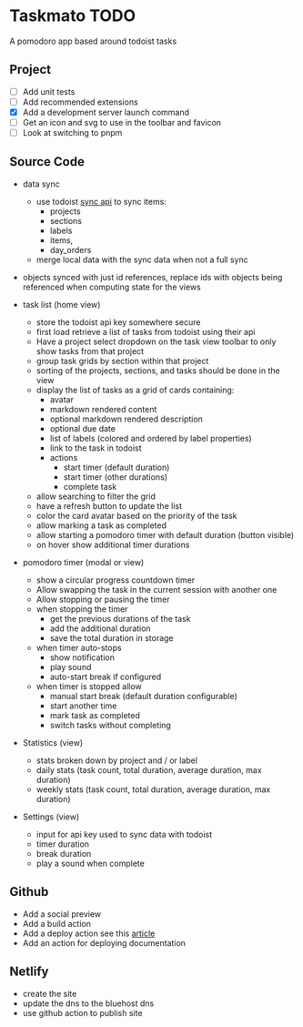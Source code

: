 # Taskmato TODO

A pomodoro app based around todoist tasks

## Project

- [ ] Add unit tests
- [ ] Add recommended extensions
- [x] Add a development server launch command
- [ ] Get an icon and svg to use in the toolbar and favicon
- [ ] Look at switching to pnpm

## Source Code

- data sync

  - use todoist [sync api](https://developer.todoist.com/sync/v9/#read-resources) to sync items:
    - projects
    - sections
    - labels
    - items,
    - day_orders
  - merge local data with the sync data when not a full sync

- objects synced with just id references, replace ids with objects being referenced when computing state for the views

- task list (home view)

  - store the todoist api key somewhere secure
  - first load retrieve a list of tasks from todoist using their api
  - Have a project select dropdown on the task view toolbar to only show tasks from that project
  - group task grids by section within that project
  - sorting of the projects, sections, and tasks should be done in the view
  - display the list of tasks as a grid of cards containing:
    - avatar
    - markdown rendered content
    - optional markdown rendered description
    - optional due date
    - list of labels (colored and ordered by label properties)
    - link to the task in todoist
    - actions
      - start timer (default duration)
      - start timer (other durations)
      - complete task
  - allow searching to filter the grid
  - have a refresh button to update the list
  - color the card avatar based on the priority of the task
  - allow marking a task as completed
  - allow starting a pomodoro timer with default duration (button visible)
  - on hover show additional timer durations

- pomodoro timer (modal or view)

  - show a circular progress countdown timer
  - Allow swapping the task in the current session with another one
  - Allow stopping or pausing the timer
  - when stopping the timer
    - get the previous durations of the task
    - add the additional duration
    - save the total duration in storage
  - when timer auto-stops
    - show notification
    - play sound
    - auto-start break if configured
  - when timer is stopped allow
    - manual start break (default duration configurable)
    - start another time
    - mark task as completed
    - switch tasks without completing

- Statistics (view)

  - stats broken down by project and / or label
  - daily stats (task count, total duration, average duration, max duration)
  - weekly stats (task count, total duration, average duration, max duration)

- Settings (view)

  - input for api key used to sync data with todoist
  - timer duration
  - break duration
  - play a sound when complete

## Github

- Add a social preview
- Add a build action
- Add a deploy action see this [article](https://www.raulmelo.me/en/blog/deploying-netlify-github-actions-guide)
- Add an action for deploying documentation

## Netlify

- create the site
- update the dns to the bluehost dns
- use github action to publish site

